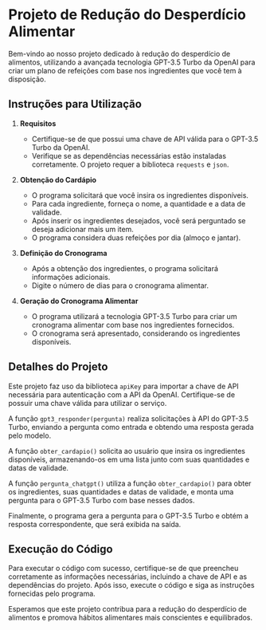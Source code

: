 # Projeto de Redução do Desperdício Alimentar

Bem-vindo ao nosso projeto dedicado à redução do desperdício de alimentos, utilizando a avançada tecnologia GPT-3.5 Turbo da OpenAI para criar um plano de refeições com base nos ingredientes que você tem à disposição.

## Instruções para Utilização

1. **Requisitos**
   - Certifique-se de que possui uma chave de API válida para o GPT-3.5 Turbo da OpenAI.
   - Verifique se as dependências necessárias estão instaladas corretamente. O projeto requer a biblioteca `requests` e `json`.

2. **Obtenção do Cardápio**
   - O programa solicitará que você insira os ingredientes disponíveis.
   - Para cada ingrediente, forneça o nome, a quantidade e a data de validade.
   - Após inserir os ingredientes desejados, você será perguntado se deseja adicionar mais um item.
   - O programa considera duas refeições por dia (almoço e jantar).

3. **Definição do Cronograma**
   - Após a obtenção dos ingredientes, o programa solicitará informações adicionais.
   - Digite o número de dias para o cronograma alimentar.

4. **Geração do Cronograma Alimentar**
   - O programa utilizará a tecnologia GPT-3.5 Turbo para criar um cronograma alimentar com base nos ingredientes fornecidos.
   - O cronograma será apresentado, considerando os ingredientes disponíveis.

## Detalhes do Projeto

Este projeto faz uso da biblioteca `apiKey` para importar a chave de API necessária para autenticação com a API da OpenAI. Certifique-se de possuir uma chave válida para utilizar o serviço.

A função `gpt3_responder(pergunta)` realiza solicitações à API do GPT-3.5 Turbo, enviando a pergunta como entrada e obtendo uma resposta gerada pelo modelo.

A função `obter_cardapio()` solicita ao usuário que insira os ingredientes disponíveis, armazenando-os em uma lista junto com suas quantidades e datas de validade.

A função `pergunta_chatgpt()` utiliza a função `obter_cardapio()` para obter os ingredientes, suas quantidades e datas de validade, e monta uma pergunta para o GPT-3.5 Turbo com base nesses dados.

Finalmente, o programa gera a pergunta para o GPT-3.5 Turbo e obtém a resposta correspondente, que será exibida na saída.

## Execução do Código

Para executar o código com sucesso, certifique-se de que preencheu corretamente as informações necessárias, incluindo a chave de API e as dependências do projeto. Após isso, execute o código e siga as instruções fornecidas pelo programa.

Esperamos que este projeto contribua para a redução do desperdício de alimentos e promova hábitos alimentares mais conscientes e equilibrados.